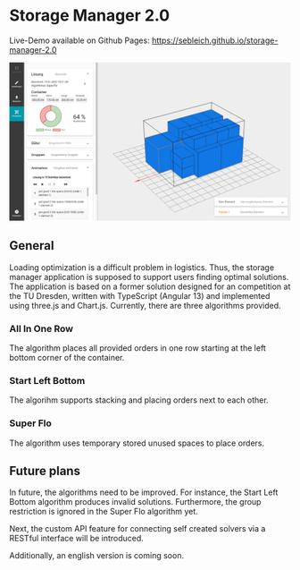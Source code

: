 # Storage Manager 2.0

Live-Demo available on Github Pages: https://sebleich.github.io/storage-manager-2.0

![Preview of a solution](src/assets/demo.PNG)

## General

Loading optimization is a difficult problem in logistics. 
Thus, the storage manager application is supposed to support users finding optimal solutions.
The application is based on a former solution designed for an competition at the TU Dresden, written with TypeScript (Angular 13) and implemented using three.js and Chart.js. 
Currently, there are three algorithms provided.

### All In One Row

The algorithm places all provided orders in one row starting at the left bottom corner of the container.

### Start Left Bottom

The algorihm supports stacking and placing orders next to each other.

### Super Flo

The algorithm uses temporary stored unused spaces to place orders.

## Future plans

In future, the algorithms need to be improved. 
For instance, the Start Left Bottom algorithm produces invalid solutions. 
Furthermore, the group restriction is ignored in the Super Flo algorithm yet.

Next, the custom API feature for connecting self created solvers via a RESTful interface will be introduced.

Additionally, an english version is coming soon.


